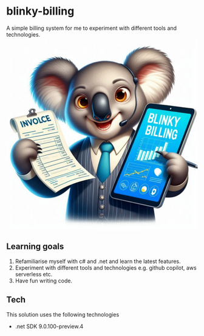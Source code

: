 # blinky-billing
A simple billing system for me to experiment with different tools and technologies.
![Blinky billing logo generated using dall-e](_3a91140d-8508-436a-b204-159e857d0f61.jpeg)

## Learning goals
1. Refamiliarise myself with c# and .net and learn the latest features.
2. Experiment with different tools and technologies e.g. github copilot, aws serverless etc.
3. Have fun writing code.

## Tech
This solution uses the following technologies
- .net SDK 9.0.100-preview.4